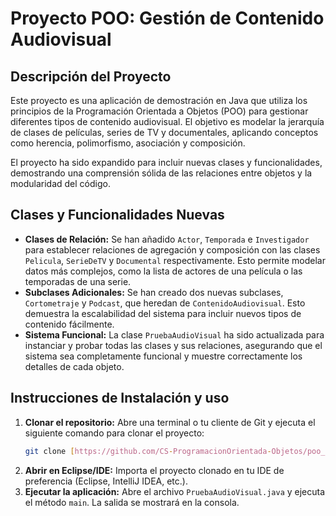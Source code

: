 # Proyecto POO: Gestión de Contenido Audiovisual

## Descripción del Proyecto
Este proyecto es una aplicación de demostración en Java que utiliza los principios de la Programación Orientada a Objetos (POO) para gestionar diferentes tipos de contenido audiovisual. El objetivo es modelar la jerarquía de clases de películas, series de TV y documentales, aplicando conceptos como herencia, polimorfismo, asociación y composición.

El proyecto ha sido expandido para incluir nuevas clases y funcionalidades, demostrando una comprensión sólida de las relaciones entre objetos y la modularidad del código.

## Clases y Funcionalidades Nuevas
- **Clases de Relación:** Se han añadido `Actor`, `Temporada` e `Investigador` para establecer relaciones de agregación y composición con las clases `Pelicula`, `SerieDeTV` y `Documental` respectivamente. Esto permite modelar datos más complejos, como la lista de actores de una película o las temporadas de una serie.
- **Subclases Adicionales:** Se han creado dos nuevas subclases, `Cortometraje` y `Podcast`, que heredan de `ContenidoAudiovisual`. Esto demuestra la escalabilidad del sistema para incluir nuevos tipos de contenido fácilmente.
- **Sistema Funcional:** La clase `PruebaAudioVisual` ha sido actualizada para instanciar y probar todas las clases y sus relaciones, asegurando que el sistema sea completamente funcional y muestre correctamente los detalles de cada objeto.

## Instrucciones de Instalación y uso
1.  **Clonar el repositorio:** Abre una terminal o tu cliente de Git y ejecuta el siguiente comando para clonar el proyecto:
    ```bash
    git clone [https://github.com/CS-ProgramacionOrientada-Objetos/poo_unidad1](https://github.com/CS-ProgramacionOrientada-Objetos/poo_unidad1)
    ```
2.  **Abrir en Eclipse/IDE:** Importa el proyecto clonado en tu IDE de preferencia (Eclipse, IntelliJ IDEA, etc.).
3.  **Ejecutar la aplicación:** Abre el archivo `PruebaAudioVisual.java` y ejecuta el método `main`. La salida se mostrará en la consola.

